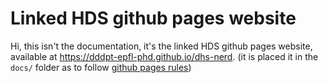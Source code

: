 # Linked HDS github pages website

Hi, this isn't the documentation, it's the linked HDS github pages website, available at https://dddpt-epfl-phd.github.io/dhs-nerd.
(it is placed it in the `docs/` folder as to follow [github pages rules](https://docs.github.com/en/pages/getting-started-with-github-pages/configuring-a-publishing-source-for-your-github-pages-site))